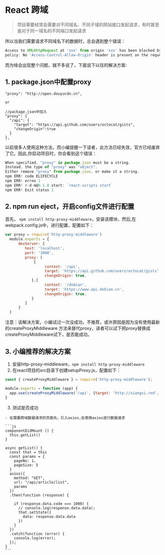 # React 跨域

> 项目需要经常会需要对不同域名、不同子域的网站接口发起请求，有时甚至是对于同一域名的不同端口发起请求

  所以当我们需要请求不同域名下的数据时，总会遇到整个错误：
  

  ```js
  Access to XMLHttpRequest at 'xxx' from origin 'xxx' has been blocked by CORS 
policy: No 'Access-Control-Allow-Origin' header is present on the requested resource.
  ```

而为啥会出现整个问题，就不多说了，下面说下以往的解决方案:

## 1. package.json中配置proxy

  ```js//package.json加入
  "proxy": "http://open.douyucdn.cn",

  or

  //package.json中加入
  "proxy": {
    "/api": {
      "target": "https://api.github.com/users/octocat/gists",
      "changeOrigin":true
    }
  },
  ```

  以前很多人使用这种方法，而小编提醒一下读者，此方法已经失效，官方已经废弃了它。因此,你启动项目时，你会看到这个错误：

  ```js
  When specified, "proxy" in package.json must be a string.
Instead, the type of "proxy" was "object".
Either remove "proxy" from package.json, or make it a string.
npm ERR! code ELIFECYCLE
npm ERR! errno 1
npm ERR! r-d-m@0.1.0 start: `react-scripts start`
npm ERR! Exit status 1
  ```

## 2. npm run eject，开启config文件进行配置
  首先，
  `npm install http-proxy-middleware`，安装该模块，然后,在webpack.config.js中，进行配置，配置如下：
  ```js
  var proxy = require('http-proxy-middleware')
    module.exports = {
        devServer: {
           host: 'localhost',
           port: '3000',
           proxy: [
               {
                    context: '/api',
                    target: 'https://api.github.com/users/octocat/gists',
                    changeOrigin: true,
              },{
                    context: '/dobian',
                    target: 'https://www.api.dobian.cn',
                    changeOrigin: true,
              }
           ]
        }
    }
  ```

注意：该解决方案，小编试过一次没成功，不推荐，或许原因是因为没有使用最新的createProxyMiddleware 方法来替代proxy，读者可以试下把proxy替换成createProxyMiddleware试下，是否能成功。


## 3. 小编推荐的解决方案

  1. 安装http-proxy-middleware，`npm install http-proxy-middleware`
  2. 在react项目的src目录下创建setupProxy.js，配置如下：

  ```js
  const { createProxyMiddleware } = require('http-proxy-middleware');

  module.exports = function (app) { 
    app.use(createProxyMiddleware('/api', {target: 'http://xiangxi.red', changeOrigin: true}))  
  }  
  ```

  3. 测试是否成功

    - 在需要跨域数据请求的页面先，引入axios,在使用axios进行数据请求

    ```js
    componentDidMount () {
      this.getList()
    }

    async getList() {
      const that = this
      const params = {
        pageNo: 1,
        pageSize: 5
      }
      axios({
        method: "GET",
        url: "/api/article/list",
        params
      })
      .then(function (response) {
        
        if (response.data.code === 1000) {
          // console.log(response.data.data);
          that.setState({
            data: response.data.data
          })
        }
      })
      .catch(function (error) {
        console.log(error);
      });
    }
    ```
